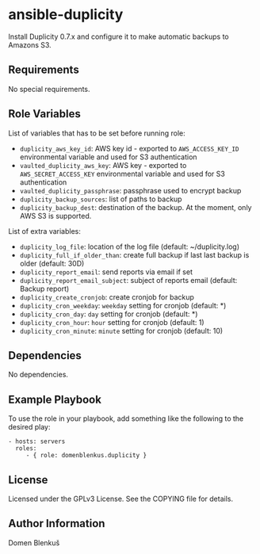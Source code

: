 ansible-duplicity
=================

Install Duplicity 0.7.x and configure it to make automatic backups to
Amazons S3.

Requirements
------------

No special requirements.

Role Variables
--------------

List of variables that has to be set before running role:
  - `duplicity_aws_key_id`: AWS key id - exported to
    `AWS_ACCESS_KEY_ID` environmental variable and used for S3
    authentication
  - `vaulted_duplicity_aws_key`: AWS key - exported to
    `AWS_SECRET_ACCESS_KEY` environmental variable and used for S3
    authentication
  - `vaulted_duplicity_passphrase`: passphrase used to encrypt backup
  - `duplicity_backup_sources`: list of paths to backup
  - `duplicity_backup_dest`: destination of the backup. At the moment,
    only AWS S3 is supported.

List of extra variables:
  - `duplicity_log_file`: location of the log file (default:
    ~/duplicity.log)
  - `duplicity_full_if_older_than`: create full backup if last last
    backup is older (default: 30D)
  - `duplicity_report_email`: send reports via email if set
  - `duplicity_report_email_subject`: subject of reports email
    (default: Backup report)
  - `duplicity_create_cronjob`: create cronjob for backup
  - `duplicity_cron_weekday`: `weekday` setting for cronjob (default: *)
  - `duplicity_cron_day`: `day` setting for cronjob (default: *)
  - `duplicity_cron_hour`: `hour` setting for cronjob (default: 1)
  - `duplicity_cron_minute`: `minute` setting for cronjob (default: 10)

Dependencies
------------

No dependencies.

Example Playbook
----------------

To use the role in your playbook, add something like the following to
the desired play:

    - hosts: servers
      roles:
         - { role: domenblenkus.duplicity }

License
-------

Licensed under the GPLv3 License. See the COPYING file for details.

Author Information
------------------

Domen Blenkuš
